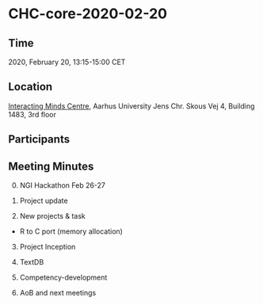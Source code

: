 # CHC-core-2020-02-20 #

## Time ##
2020, February 20, 13:15-15:00 CET

## Location ##
[Interacting Minds Centre](http://www.au.dk/om/organisation/find-au/bygningskort/?b=1483), Aarhus University
Jens Chr. Skous Vej 4, Building 1483, 3rd floor

## Participants ##


## Meeting Minutes ##
0. NGI Hackathon Feb 26-27

1. Project update

2. New projects & task
  - R to C port (memory allocation)

3. Project Inception

4. TextDB

4. Competency-development

5. AoB and next meetings
